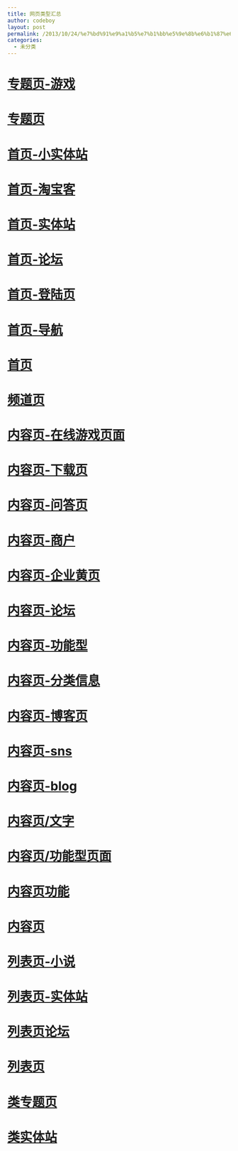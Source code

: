 ```yaml
---
title: 网页类型汇总
author: codeboy
layout: post
permalink: /2013/10/24/%e7%bd%91%e9%a1%b5%e7%b1%bb%e5%9e%8b%e6%b1%87%e6%80%bb/
categories:
  - 未分类
---
```

# <a title="链向专题页-游戏的固定链接" href="http://www.codeboy.name/2013/10/24/%e4%b8%93%e9%a2%98%e9%a1%b5-%e6%b8%b8%e6%88%8f/" rel="bookmark">专题页-游戏</a>

# <a title="链向专题页的固定链接" href="http://www.codeboy.name/2013/10/24/%e4%b8%93%e9%a2%98%e9%a1%b5/" rel="bookmark">专题页</a>

# <a title="链向首页-小实体站的固定链接" href="http://www.codeboy.name/2013/10/24/%e9%a6%96%e9%a1%b5-%e5%b0%8f%e5%ae%9e%e4%bd%93%e7%ab%99/" rel="bookmark">首页-小实体站</a>

# <a title="链向首页-淘宝客的固定链接" href="http://www.codeboy.name/2013/10/24/%e9%a6%96%e9%a1%b5-%e6%b7%98%e5%ae%9d%e5%ae%a2/" rel="bookmark">首页-淘宝客</a>

# <a title="链向首页-实体站的固定链接" href="http://www.codeboy.name/2013/10/24/%e9%a6%96%e9%a1%b5-%e5%ae%9e%e4%bd%93%e7%ab%99/" rel="bookmark">首页-实体站</a>

# <a title="链向首页-论坛的固定链接" href="http://www.codeboy.name/2013/10/24/%e9%a6%96%e9%a1%b5-%e8%ae%ba%e5%9d%9b/" rel="bookmark">首页-论坛</a>

# <a title="链向首页-登陆页的固定链接" href="http://www.codeboy.name/2013/10/24/%e9%a6%96%e9%a1%b5-%e7%99%bb%e9%99%86%e9%a1%b5/" rel="bookmark">首页-登陆页</a>

# <a title="链向首页-导航的固定链接" href="http://www.codeboy.name/2013/10/24/%e9%a6%96%e9%a1%b5-%e5%af%bc%e8%88%aa/" rel="bookmark">首页-导航</a>

# <a title="链向首页的固定链接" href="http://www.codeboy.name/2013/10/24/%e9%a6%96%e9%a1%b5/" rel="bookmark">首页</a>

# <a title="链向频道页的固定链接" href="http://www.codeboy.name/2013/10/24/%e9%a2%91%e9%81%93%e9%a1%b5/" rel="bookmark">频道页</a>

# <a title="链向内容页-在线游戏页面的固定链接" href="http://www.codeboy.name/2013/10/24/%e5%86%85%e5%ae%b9%e9%a1%b5-%e5%9c%a8%e7%ba%bf%e6%b8%b8%e6%88%8f%e9%a1%b5%e9%9d%a2/" rel="bookmark">内容页-在线游戏页面</a>

# <a title="链向内容页-下载页的固定链接" href="http://www.codeboy.name/2013/10/24/%e5%86%85%e5%ae%b9%e9%a1%b5-%e4%b8%8b%e8%bd%bd%e9%a1%b5/" rel="bookmark">内容页-下载页</a>

# <a title="链向内容页-问答页的固定链接" href="http://www.codeboy.name/2013/10/24/%e5%86%85%e5%ae%b9%e9%a1%b5-%e9%97%ae%e7%ad%94%e9%a1%b5/" rel="bookmark">内容页-问答页</a>

# <a title="链向内容页-商户的固定链接" href="http://www.codeboy.name/2013/10/24/%e5%86%85%e5%ae%b9%e9%a1%b5-%e5%95%86%e6%88%b7/" rel="bookmark">内容页-商户</a>

# <a title="链向内容页-企业黄页的固定链接" href="http://www.codeboy.name/2013/10/24/%e5%86%85%e5%ae%b9%e9%a1%b5-%e4%bc%81%e4%b8%9a%e9%bb%84%e9%a1%b5/" rel="bookmark">内容页-企业黄页</a>

# <a title="链向内容页-论坛的固定链接" href="http://www.codeboy.name/2013/10/24/%e5%86%85%e5%ae%b9%e9%a1%b5-%e8%ae%ba%e5%9d%9b/" rel="bookmark">内容页-论坛</a>

# <a title="链向内容页-功能型的固定链接" href="http://www.codeboy.name/2013/10/24/%e5%86%85%e5%ae%b9%e9%a1%b5-%e5%8a%9f%e8%83%bd%e5%9e%8b/" rel="bookmark">内容页-功能型</a>

# <a title="链向内容页-分类信息的固定链接" href="http://www.codeboy.name/2013/10/24/%e5%86%85%e5%ae%b9%e9%a1%b5-%e5%88%86%e7%b1%bb%e4%bf%a1%e6%81%af/" rel="bookmark">内容页-分类信息</a>

# <a title="链向内容页-博客页的固定链接" href="http://www.codeboy.name/2013/10/24/%e5%86%85%e5%ae%b9%e9%a1%b5-%e5%8d%9a%e5%ae%a2%e9%a1%b5/" rel="bookmark">内容页-博客页</a>

# <a title="链向内容页-sns的固定链接" href="http://www.codeboy.name/2013/10/24/%e5%86%85%e5%ae%b9%e9%a1%b5-sns/" rel="bookmark">内容页-sns</a>

# <a title="链向内容页-blog的固定链接" href="http://www.codeboy.name/2013/10/24/%e5%86%85%e5%ae%b9%e9%a1%b5-blog/" rel="bookmark">内容页-blog</a>

# <a title="链向内容页/文字的固定链接" href="http://www.codeboy.name/2013/10/24/%e5%86%85%e5%ae%b9%e9%a1%b5%e6%96%87%e5%ad%97/" rel="bookmark">内容页/文字</a>

# <a title="链向内容页/功能型页面的固定链接" href="http://www.codeboy.name/2013/10/24/%e5%86%85%e5%ae%b9%e9%a1%b5%e5%8a%9f%e8%83%bd%e5%9e%8b%e9%a1%b5%e9%9d%a2/" rel="bookmark">内容页/功能型页面</a>

# <a title="链向内容页功能的固定链接" href="http://www.codeboy.name/2013/10/24/%e5%86%85%e5%ae%b9%e9%a1%b5%e5%8a%9f%e8%83%bd/" rel="bookmark">内容页功能</a>

# <a title="链向内容页的固定链接" href="http://www.codeboy.name/2013/10/24/%e5%86%85%e5%ae%b9%e9%a1%b5/" rel="bookmark">内容页</a>

# <a title="链向列表页-小说的固定链接" href="http://www.codeboy.name/2013/10/24/%e5%88%97%e8%a1%a8%e9%a1%b5-%e5%b0%8f%e8%af%b4/" rel="bookmark">列表页-小说</a>

# <a title="链向列表页-实体站的固定链接" href="http://www.codeboy.name/2013/10/24/%e5%88%97%e8%a1%a8%e9%a1%b5-%e5%ae%9e%e4%bd%93%e7%ab%99/" rel="bookmark">列表页-实体站</a>

# <a title="链向列表页论坛的固定链接" href="http://www.codeboy.name/2013/10/24/%e5%88%97%e8%a1%a8%e9%a1%b5%e8%ae%ba%e5%9d%9b/" rel="bookmark">列表页论坛</a>

# <a title="链向列表页的固定链接" href="http://www.codeboy.name/2013/10/24/%e5%88%97%e8%a1%a8%e9%a1%b5/" rel="bookmark">列表页</a>

# <a title="链向类专题页的固定链接" href="http://www.codeboy.name/2013/10/24/%e7%b1%bb%e4%b8%93%e9%a2%98%e9%a1%b5/" rel="bookmark">类专题页</a>

# <a title="链向类实体站的固定链接" href="http://www.codeboy.name/2013/10/24/%e7%b1%bb%e5%ae%9e%e4%bd%93%e7%ab%99/" rel="bookmark">类实体站</a>